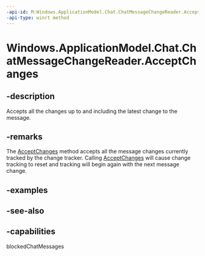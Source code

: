 ----api-id: M:Windows.ApplicationModel.Chat.ChatMessageChangeReader.AcceptChanges
-api-type: winrt method
---<!-- Method syntaxpublic void AcceptChanges()--># Windows.ApplicationModel.Chat.ChatMessageChangeReader.AcceptChanges## -descriptionAccepts all the changes up to and including the latest change to the message.## -remarksThe [AcceptChanges](chatmessagechangereader_acceptchanges.md) method accepts all the message changes currently tracked by the change tracker. Calling [AcceptChanges](chatmessagechangereader_acceptchanges.md) will cause change tracking to reset and tracking will begin again with the next message change.## -examples## -see-also## -capabilitiesblockedChatMessages